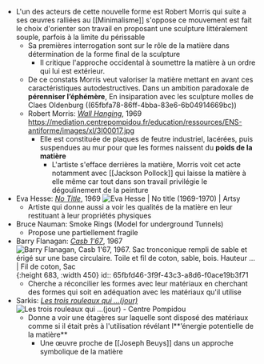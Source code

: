 - L'un des acteurs de cette nouvelle forme est Robert Morris qui suite a ses œuvres ralliées au  [[Minimalisme]] s'oppose ce mouvement est fait le choix d'orienter son travail en proposant une sculpture littéralement souple, parfois à la limite du périssable
	- Sa premières interrogation sont sur le rôle de la matière dans détermination de la forme final de la sculpture
		- Il critique l'approche occidental à soumettre la matière à un ordre qui lui est extérieur.
	- De ce constats Morris veut valoriser la matière mettant en avant ces caractéristiques autodestructives. Dans un ambition paradoxale de **pérenniser l’éphémère**, En insiparation avec les sculpture molles de Claes Oldenburg ((65fbfa78-86ff-4bba-83e6-6b04914669bc))
	- Robert Morris: [*Wall Hanging*](https://www.centrepompidou.fr/fr/ressources/oeuvre/c5eBbqa), 1969 https://mediation.centrepompidou.fr/education/ressources/ENS-antiforme/images/xl/3I00017.jpg
		- Elle est constituée de plaques de feutre industriel, lacérées, puis suspendues au mur pour que les formes naissent du **poids de la matière**
			- L'artiste s'efface derrières la matière, Morris voit cet acte notamment avec [[Jackson Pollock]] qui laisse la matière à elle même car tout dans son travail privilégie le dégoulinement de la peinture
- Eva Hesse: [*No Title*](https://www.artsy.net/artwork/eva-hesse-no-title-5), 1969 ![Eva Hesse | No title (1969-1970) | Artsy](https://d7hftxdivxxvm.cloudfront.net/?height=426&quality=80&resize_to=fit&src=https%3A%2F%2Fd32dm0rphc51dk.cloudfront.net%2Fq1mxygJ8t03pui7SRLBMFA%2Flarge.jpg&width=640)
	- Artiste qui donne aussi a voir les qualités de la matière en leur restituant à leur propriétés physiques
- Bruce Nauman: Smoke Rings (Model for underground Tunnels)
	- Propose une partiellement fragile
- Barry Flanagan: *[Casb 1'67](https://www.barryflanagan.com/artworks/casb-1-67/)*, 1967 ![Barry Flanagan, Casb 1'67, 1967. Sac tronconique rempli de sable et érigé  sur une base circulaire. Toile et fil de coton, sable, bois. Hauteur … |  Fil de coton, Sac](https://i.pinimg.com/736x/3d/44/5d/3d445da9bb0270544b8740d24189bbb3.jpg){:height 683, :width 450}
  id:: 65fbfd46-3f9f-43c3-a8d6-f0ace19b3f71
	- Cherche a réconcilier les formes avec leur matériaux en cherchant des formes qui soit en adéquation avec les matériaux qu'il utilise
- Sarkis: [*Les trois rouleaux qui ...(jour)*](https://www.centrepompidou.fr/fr/ressources/oeuvre/c5ed7qX) ![Les trois rouleaux qui ...(jour) - Centre Pompidou](https://www.centrepompidou.fr/media/picture/7c/8d/7c8d2b737ba3c9d6d9d92c157f7495f4/thumb_large.jpg)
	- Donne a voir une étagères sur laquelle sont disposé des matériaux comme si il était près à l'utilisation révélant l**’énergie potentielle de la matière**
		- Une œuvre proche de [[Joseph Beuys]] dans un approche symbolique de la matière